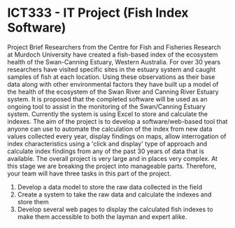 # ICT333 - IT Project (Fish Index Software) 

Project Brief
Researchers from the Centre for Fish and Fisheries Research at Murdoch University have created a fish-based index of the ecosystem health of the Swan-Canning Estuary, Western Australia. For over 30 years researchers have visited specific sites in the estuary system and caught samples of fish at each location. Using these observations as their base data along with other environmental factors they have built up a model of the health of the ecosystem of the Swan River and Canning River Estuary system. It is proposed that the completed software will be used as an ongoing tool to assist in the monitoring of the Swan/Canning Estuary system. Currently the system is using Excel to store and calculate the indexes.
The aim of the project is to develop a software/web-based tool that anyone can use to automate the calculation of the index from new data values collected every year, display findings on maps, allow interrogation of index characteristics using a 'click and display' type of approach and calculate index findings from any of the past 30 years of data that is available.
The overall project is very large and in places very complex. At this stage we are breaking the project into manageable parts. Therefore, your team will have three tasks in this part of the project.
1.	Develop a data model to store the raw data collected in the field
2.	Create a system to take the raw data and calculate the indexes and store them 
3.	Develop several web pages to display the calculated fish indexes to make them accessible to both the layman and expert alike.  
